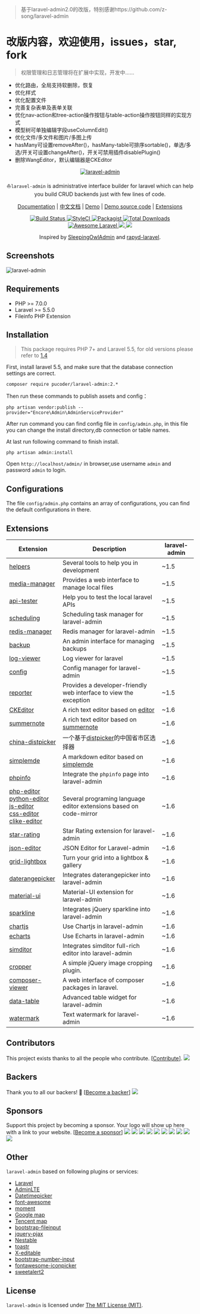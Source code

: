 > 基于laravel-admin2.0的改版，特别感谢https://github.com/z-song/laravel-admin

改版内容，欢迎使用，issues，star, fork
========
> 权限管理和日志管理将在扩展中实现，开发中......

- 优化路由，全局支持软删除，恢复
- 优化样式
- 优化配置文件
- 完善复杂表单及表单关联
- 优化nav-action和tree-action操作按钮与table-action操作按钮同样的实现方式
- 模型树可单独编辑字段useColumnEdit()
- 优化文件/多文件和图片/多图上传
- hasMany可设置removeAfter()，hasMany-table可排序sortable()，单选/多选/开关可设置changeAfter()，开关可禁用插件disablePlugin()
- 删除WangEditor，默认编辑器是CKEditor


<p align="center">
<a href="https://laravel-admin.org/">
<img src="https://laravel-admin.org/images/logo002.png" alt="laravel-admin">
</a>

<p align="center">⛵<code>laravel-admin</code> is administrative interface builder for laravel which can help you build CRUD backends just with few lines of code.</p>

<p align="center">
<a href="https://laravel-admin.org/docs">Documentation</a> |
<a href="https://laravel-admin.org/docs/zh">中文文档</a> |
<a href="https://demo.laravel-admin.org">Demo</a> |
<a href="https://github.com/z-song/demo.laravel-admin.org">Demo source code</a> |
<a href="#extensions">Extensions</a>
</p>

<p align="center">
    <a href="https://travis-ci.org/z-song/laravel-admin">
        <img src="https://travis-ci.org/z-song/laravel-admin.svg?branch=master" alt="Build Status">
    </a>
    <a href="https://styleci.io/repos/48796179">
        <img src="https://styleci.io/repos/48796179/shield" alt="StyleCI">
    </a>
    <a href="https://packagist.org/packages/encore/laravel-admin">
        <img src="https://img.shields.io/packagist/l/encore/laravel-admin.svg?maxAge=2592000&&style=flat-square" alt="Packagist">
    </a>
    <a href="https://packagist.org/packages/encore/laravel-admin">
        <img src="https://img.shields.io/packagist/dt/encore/laravel-admin.svg?style=flat-square" alt="Total Downloads">
    </a>
    <a href="https://github.com/z-song/laravel-admin">
        <img src="https://img.shields.io/badge/Awesome-Laravel-brightgreen.svg?style=flat-square" alt="Awesome Laravel">
    </a>
    <a href="#backers" alt="sponsors on Open Collective">
        <img src="https://opencollective.com/laravel-admin/backers/badge.svg?style=flat-square" />
    </a> 
    <a href="https://www.paypal.me/zousong" alt="Paypal donate">
        <img src="https://img.shields.io/badge/Donate-Paypal-green.svg?style=flat-square" />
    </a> 
</div>

<p align="center">
    Inspired by <a href="https://github.com/sleeping-owl/admin" target="_blank">SleepingOwlAdmin</a> and <a href="https://github.com/zofe/rapyd-laravel" target="_blank">rapyd-laravel</a>.
</p>

Screenshots
------------

![laravel-admin](https://cloud.githubusercontent.com/assets/1479100/19625297/3b3deb64-9947-11e6-807c-cffa999004be.jpg)

Requirements
------------
 - PHP >= 7.0.0
 - Laravel >= 5.5.0
 - Fileinfo PHP Extension

Installation
------------

> This package requires PHP 7+ and Laravel 5.5, for old versions please refer to [1.4](https://laravel-admin.org/docs/v1.4/#/)

First, install laravel 5.5, and make sure that the database connection settings are correct.

```
composer require pucoder/laravel-admin:2.*
```

Then run these commands to publish assets and config：

```
php artisan vendor:publish --provider="Encore\Admin\AdminServiceProvider"
```
After run command you can find config file in `config/admin.php`, in this file you can change the install directory,db connection or table names.

At last run following command to finish install.
```
php artisan admin:install
```

Open `http://localhost/admin/` in browser,use username `admin` and password `admin` to login.

Configurations
------------
The file `config/admin.php` contains an array of configurations, you can find the default configurations in there.

## Extensions

| Extension                                        | Description                              | laravel-admin                              |
| ------------------------------------------------ | ---------------------------------------- |---------------------------------------- |
| [helpers](https://github.com/laravel-admin-extensions/helpers)             | Several tools to help you in development | ~1.5 |
| [media-manager](https://github.com/laravel-admin-extensions/media-manager) | Provides a web interface to manage local files          | ~1.5 |
| [api-tester](https://github.com/laravel-admin-extensions/api-tester) | Help you to test the local laravel APIs          |~1.5 |
| [scheduling](https://github.com/laravel-admin-extensions/scheduling) | Scheduling task manager for laravel-admin          |~1.5 |
| [redis-manager](https://github.com/laravel-admin-extensions/redis-manager) | Redis manager for laravel-admin          |~1.5 |
| [backup](https://github.com/laravel-admin-extensions/backup) | An admin interface for managing backups          |~1.5 |
| [log-viewer](https://github.com/laravel-admin-extensions/log-viewer) | Log viewer for laravel           |~1.5 |
| [config](https://github.com/laravel-admin-extensions/config) | Config manager for laravel-admin          |~1.5 |
| [reporter](https://github.com/laravel-admin-extensions/reporter) | Provides a developer-friendly web interface to view the exception          |~1.5 |
| [CKEditor](https://github.com/laravel-admin-extensions/wangEditor) | A rich text editor based on [editor](http://www.wangeditor.com/)         |~1.6 |
| [summernote](https://github.com/laravel-admin-extensions/summernote) | A rich text editor based on [summernote](https://summernote.org/)          |~1.6 |
| [china-distpicker](https://github.com/laravel-admin-extensions/china-distpicker) | 一个基于[distpicker](https://github.com/fengyuanchen/distpicker)的中国省市区选择器          |~1.6 |
| [simplemde](https://github.com/laravel-admin-extensions/simplemde) | A markdown editor based on [simplemde](https://github.com/sparksuite/simplemde-markdown-editor)          |~1.6 |
| [phpinfo](https://github.com/laravel-admin-extensions/phpinfo) | Integrate the `phpinfo` page into laravel-admin          |~1.6 |
| [php-editor](https://github.com/laravel-admin-extensions/php-editor) <br/> [python-editor](https://github.com/laravel-admin-extensions/python-editor) <br/> [js-editor](https://github.com/laravel-admin-extensions/js-editor)<br/> [css-editor](https://github.com/laravel-admin-extensions/css-editor)<br/> [clike-editor](https://github.com/laravel-admin-extensions/clike-editor)| Several programing language editor extensions based on code-mirror          |~1.6 |
| [star-rating](https://github.com/laravel-admin-extensions/star-rating) | Star Rating extension for laravel-admin          |~1.6 |
| [json-editor](https://github.com/laravel-admin-extensions/json-editor) | JSON Editor for Laravel-admin          |~1.6 |
| [grid-lightbox](https://github.com/laravel-admin-extensions/grid-lightbox) | Turn your grid into a lightbox & gallery          |~1.6 |
| [daterangepicker](https://github.com/laravel-admin-extensions/daterangepicker) | Integrates daterangepicker into laravel-admin          |~1.6 |
| [material-ui](https://github.com/laravel-admin-extensions/material-ui) | Material-UI extension for laravel-admin          |~1.6 |
| [sparkline](https://github.com/laravel-admin-extensions/sparkline) | Integrates jQuery sparkline into laravel-admin          |~1.6 |
| [chartjs](https://github.com/laravel-admin-extensions/chartjs) | Use Chartjs in laravel-admin          |~1.6 |
| [echarts](https://github.com/laravel-admin-extensions/echarts) | Use Echarts in laravel-admin          |~1.6 |
| [simditor](https://github.com/laravel-admin-extensions/simditor) | Integrates simditor full-rich editor into laravel-admin          |~1.6 |
| [cropper](https://github.com/laravel-admin-extensions/cropper) | A simple jQuery image cropping plugin.          |~1.6 |
| [composer-viewer](https://github.com/laravel-admin-extensions/composer-viewer) | A web interface of composer packages in laravel.          |~1.6 |
| [data-table](https://github.com/laravel-admin-extensions/data-table) | Advanced table widget for laravel-admin |~1.6 |
| [watermark](https://github.com/laravel-admin-extensions/watermark) | Text watermark for laravel-admin |~1.6 |

## Contributors
 This project exists thanks to all the people who contribute. [[Contribute](CONTRIBUTING.md)].
<a href="graphs/contributors"><img src="https://opencollective.com/laravel-admin/contributors.svg?width=890&button=false" /></a>
 ## Backers
 Thank you to all our backers! 🙏 [[Become a backer](https://opencollective.com/laravel-admin#backer)]
 <a href="https://opencollective.com/laravel-admin#backers" target="_blank"><img src="https://opencollective.com/laravel-admin/backers.svg?width=890"></a>
 ## Sponsors
 Support this project by becoming a sponsor. Your logo will show up here with a link to your website. [[Become a sponsor](https://opencollective.com/laravel-admin#sponsor)]
 <a href="https://opencollective.com/laravel-admin/sponsor/0/website" target="_blank"><img src="https://opencollective.com/laravel-admin/sponsor/0/avatar.svg"></a>
<a href="https://opencollective.com/laravel-admin/sponsor/1/website" target="_blank"><img src="https://opencollective.com/laravel-admin/sponsor/1/avatar.svg"></a>
<a href="https://opencollective.com/laravel-admin/sponsor/2/website" target="_blank"><img src="https://opencollective.com/laravel-admin/sponsor/2/avatar.svg"></a>
<a href="https://opencollective.com/laravel-admin/sponsor/3/website" target="_blank"><img src="https://opencollective.com/laravel-admin/sponsor/3/avatar.svg"></a>
<a href="https://opencollective.com/laravel-admin/sponsor/4/website" target="_blank"><img src="https://opencollective.com/laravel-admin/sponsor/4/avatar.svg"></a>
<a href="https://opencollective.com/laravel-admin/sponsor/5/website" target="_blank"><img src="https://opencollective.com/laravel-admin/sponsor/5/avatar.svg"></a>
<a href="https://opencollective.com/laravel-admin/sponsor/6/website" target="_blank"><img src="https://opencollective.com/laravel-admin/sponsor/6/avatar.svg"></a>
<a href="https://opencollective.com/laravel-admin/sponsor/7/website" target="_blank"><img src="https://opencollective.com/laravel-admin/sponsor/7/avatar.svg"></a>
<a href="https://opencollective.com/laravel-admin/sponsor/8/website" target="_blank"><img src="https://opencollective.com/laravel-admin/sponsor/8/avatar.svg"></a>
<a href="https://opencollective.com/laravel-admin/sponsor/9/website" target="_blank"><img src="https://opencollective.com/laravel-admin/sponsor/9/avatar.svg"></a>

Other
------------
`laravel-admin` based on following plugins or services:

+ [Laravel](https://laravel.com/)
+ [AdminLTE](https://adminlte.io/)
+ [Datetimepicker](http://eonasdan.github.io/bootstrap-datetimepicker/)
+ [font-awesome](http://fontawesome.io)
+ [moment](http://momentjs.com/)
+ [Google map](https://www.google.com/maps)
+ [Tencent map](http://lbs.qq.com/)
+ [bootstrap-fileinput](https://github.com/kartik-v/bootstrap-fileinput)
+ [jquery-pjax](https://github.com/defunkt/jquery-pjax)
+ [Nestable](http://dbushell.github.io/Nestable/)
+ [toastr](http://codeseven.github.io/toastr/)
+ [X-editable](http://github.com/vitalets/x-editable)
+ [bootstrap-number-input](https://github.com/wpic/bootstrap-number-input)
+ [fontawesome-iconpicker](https://github.com/itsjavi/fontawesome-iconpicker)
+ [sweetalert2](https://github.com/sweetalert2/sweetalert2)

License
------------
`laravel-admin` is licensed under [The MIT License (MIT)](LICENSE).
